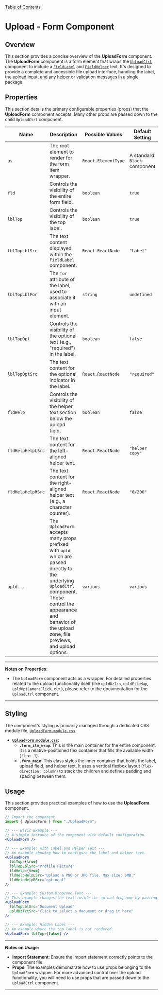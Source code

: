 [Table of Contents](../../toc.md)

# Upload - Form Component

## Overview
This section provides a concise overview of the **UploadForm** component. The **UploadForm** component is a form element that wraps the [`UploadCtrl`](Modules/Capture/Work/UploadCtrl.md:1) component to include a [`FieldLabel`](./FieldLabel.md:1) and [`FieldHelper`](./FieldHelper.md:1) text. It's designed to provide a complete and accessible file upload interface, handling the label, the upload input, and any helper or validation messages in a single package.

## Properties
This section details the primary configurable properties (props) that the **UploadForm** component accepts. Many other props are passed down to the child `UploadCtrl` component.

| Name | Description | Possible Values | Default Setting |
|---|---|---|---|
| `as` | The root element to render for the form item wrapper. | `React.ElementType` | A standard `Block` component |
| `fld` | Controls the visibility of the entire form field. | `boolean` | `true` |
| `lblTop` | Controls the visibility of the top label. | `boolean` | `true` |
| `lblTopLblSrc`| The text content displayed within the `FieldLabel` component. | `React.ReactNode` | `"Label"` |
| `lblTopLblFor`| The `for` attribute of the label, used to associate it with an input element. | `string` | `undefined` |
| `lblTopOpt` | Controls the visibility of the optional text (e.g., "required") in the label. | `boolean` | `false` |
| `lblTopOptSrc`| The text content for the optional indicator in the label. | `React.ReactNode` | `"required"` |
| `fldHelp` | Controls the visibility of the helper text section below the upload field. | `boolean` | `false` |
| `fldHelpHelpLSrc`| The text content for the left-aligned helper text. | `React.ReactNode` | `"helper copy"` |
| `fldHelpHelpRSrc`| The text content for the right-aligned helper text (e.g., a character counter). | `React.ReactNode` | `"0/200"` |
| `upld...` | The `UploadForm` accepts many props prefixed with `upld` which are passed directly to the underlying `UploadCtrl` component. These control the appearance and behavior of the upload zone, file previews, and upload options. | `various` | `various` |

---
**Notes on Properties:**
*   The `UploadForm` component acts as a wrapper. For detailed properties related to the upload functionality itself (like `upldDzIcn`, `upldFileMap`, `upldOptCameraClick`, etc.), please refer to the documentation for the `UploadCtrl` component.
---

## Styling
The component's styling is primarily managed through a dedicated CSS module file, [`UploadForm.module.css`](Modules/Capture/Work/UploadForm.module.css:1).

*   **[`UploadForm.module.css`](Modules/Capture/Work/UploadForm.module.css:1):**
    *   **`.form_itm_wrap`**: This is the main container for the entire component. It is a relative-positioned flex container that fills the available width (`flex: 1`).
    *   **`.form_main`**: This class styles the inner container that holds the label, upload field, and helper text. It uses a vertical flexbox layout (`flex-direction: column`) to stack the children and defines padding and spacing between them.

## Usage
This section provides practical examples of how to use the **UploadForm** component.

```jsx
// Import the component
import { UploadForm } from "./UploadForm";

// --- Basic Example ---
// A simple instance of the component with default configuration.
<UploadForm />

// --- Example: With Label and Helper Text ---
// An example showing how to configure the label and helper text.
<UploadForm
  lblTop={true}
  lblTopLblSrc="Profile Picture"
  fldHelp={true}
  fldHelpHelpLSrc="Upload a PNG or JPG file. Max size: 5MB."
  fldHelpHelpRSrc="optional"
/>

// --- Example: Custom Dropzone Text ---
// This example changes the text inside the upload dropzone by passing down the `upldDzTxtSrc` prop.
<UploadForm
  lblTopLblSrc="Document Upload"
  upldDzTxtSrc="Click to select a document or drag it here"
/>

// --- Example: Hidden Label ---
// An example where the top label is not rendered.
<UploadForm lblTop={false} />
```

---
**Notes on Usage:**
*   **Import Statement**: Ensure the import statement correctly points to the component file.
*   **Props**: The examples demonstrate how to use props belonging to the `UploadForm` wrapper. For more advanced control over the upload functionality, you will need to use props that are passed down to the `UploadCtrl` component.
---